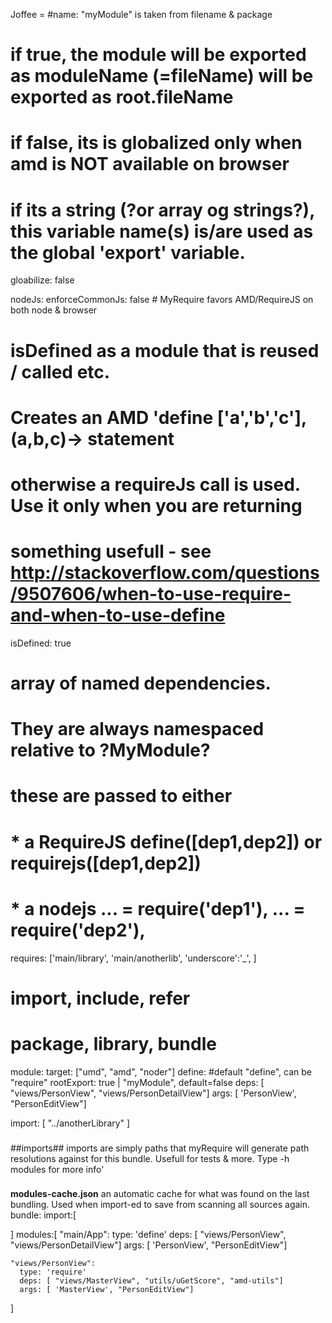 Joffee = #name: "myModule" is taken from filename & package

  # if true, the module will be exported as moduleName (=fileName) will be exported as root.fileName
  # if false, its is globalized only when amd is NOT available on browser
  # if its a string (?or array og strings?), this variable name(s) is/are used as the global 'export' variable.
  gloabilize: false

  nodeJs:
    enforceCommonJs: false # MyRequire favors AMD/RequireJS on both node & browser

  # isDefined as a module that is reused / called etc.
  # Creates an AMD 'define ['a','b','c'], (a,b,c)-> statement
  # otherwise a requireJs call is used. Use it only when you are returning
  # something usefull - see http://stackoverflow.com/questions/9507606/when-to-use-require-and-when-to-use-define
  isDefined: true

  # array of named dependencies.
  # They are always namespaced relative to ?MyModule?
  # these are passed to either
  #   * a RequireJS define([dep1,dep2]) or requirejs([dep1,dep2])
  #   * a nodejs ... = require('dep1'), ... = require('dep2'),
  requires: ['main/library', 'main/anotherlib', 'underscore':'_', ]

# import, include, refer

# package, library, bundle

module:
  target: ["umd", "amd", "noder"]
  define: #default "define", can be "require"
  rootExport: true | "myModule", default=false
  deps: [ "views/PersonView", "views/PersonDetailView"]
  args: [ 'PersonView', "PersonEditView"]

  import: [
    "../anotherLibrary"
  ]
###
  ##imports##
  imports are simply paths that myRequire will generate path resolutions against for this bundle.
  Usefull for tests & more. Type -h modules for more info'
###


**modules-cache.json**
an automatic cache for what was found on the last bundling. Used when import-ed to save from scanning all sources again.
bundle:
  import:[

  ]
  modules:[
    "main/App":
      type: 'define'
      deps: [ "views/PersonView", "views/PersonDetailView"]
      args: [ 'PersonView', "PersonEditView"]

    "views/PersonView":
      type: 'require'
      deps: [ "views/MasterView", "utils/uGetScore", "amd-utils"]
      args: [ 'MasterView', "PersonEditView"]
  ]

